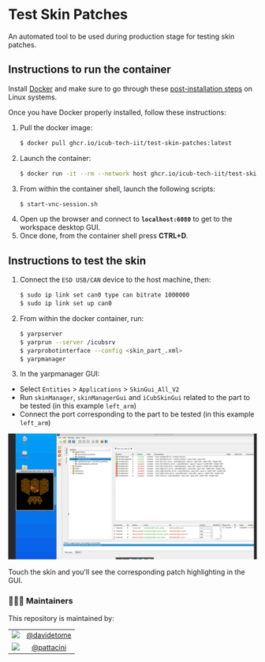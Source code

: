 Test Skin Patches
=================

An automated tool to be used during production stage for testing skin patches.

## Instructions to run the container
Install [Docker](https://www.docker.com) and make sure to go through these [post-installation steps](https://docs.docker.com/engine/install/linux-postinstall/) on Linux systems.

Once you have Docker properly installed, follow these instructions:
1. Pull the docker image:
    ```sh
    $ docker pull ghcr.io/icub-tech-iit/test-skin-patches:latest
    ```
2. Launch the container:
    ```sh
    $ docker run -it --rm --network host ghcr.io/icub-tech-iit/test-skin-patches:latest
    ```
3. From within the container shell, launch the following scripts:
    ```sh
    $ start-vnc-session.sh
    ```
4. Open up the browser and connect to **`localhost:6080`** to get to the workspace desktop GUI.
5. Once done, from the container shell press **CTRL+D**.

## Instructions to test the skin
1. Connect the `ESD USB/CAN` device to the host machine, then:
    ```sh
    $ sudo ip link set can0 type can bitrate 1000000
    $ sudo ip link set up can0
    ```
2. From within the docker container, run:
    ```sh
    $ yarpserver
    $ yarprun --server /icubsrv
    $ yarprobotinterface --config <skin_part_.xml>
    $ yarpmanager
    ```
3. In the yarpmanager GUI:
- Select `Entities` > `Applications` > `SkinGui_All_V2`
- Run `skinManager`, `skinManagerGui` and `iCubSkinGui` related to the part to be tested (in this example `left_arm`)
- Connect the port corresponding to the part to be tested (in this example `left_arm`)

![test-skin](./assets/test-skin.png)

Touch the skin and you'll see the corresponding patch highlighting in the GUI.
 
### 👨🏻‍💻 Maintainers
This repository is maintained by:

| | |
|:---:|:---:|
| [<img src="https://github.com/davidetome.png" width="40">](https://github.com/davidetome) | [@davidetome](https://github.com/davidetome) |
| [<img src="https://github.com/pattacini.png" width="40">](https://github.com/pattacini) | [@pattacini](https://github.com/pattacini) |
